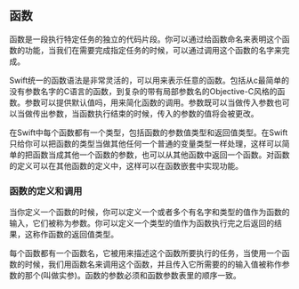 ## 函数

函数是一段执行特定任务的独立的代码片段。你可以通过给函数命名来表明这个函数的功能，当我们在需要完成指定任务的时候，可以通过调用这个函数的名字来完成。

Swift统一的函数语法是非常灵活的，可以用来表示任意的函数。包括从c最简单的没有参数名字的C语言的函数，到复杂的带有局部参数名的Objective-C风格的函数。参数可以提供默认值吗，用来简化函数的调用。参数既可以当做传入参数也可以当做传出参数，当函数执行结束的时候，传入的参数的值将会被更改。

在Swift中每个函数都有一个类型，包括函数的参数值类型和返回值类型。在Swift只给你可以把函数的类型当做其他任何一个普通的变量类型一样处理，这样可以简单的把函数当成其他一个函数的参数，也可以从其他函数中返回一个函数。对函数的定义可以在其他函数的定义中，这样可以在函数嵌套中实现功能。

### 函数的定义和调用

当你定义一个函数的时候，你可以定义一个或者多个有名字和类型的值作为函数的输入，它们被称为参数。你可以定义一个类型的值作为函数执行完之后返回的结果，这称作函数的返回值类型。

每个函数都有一个函数名，它被用来描述这个函数所要执行的任务，当使用一个函数的时候，我们用函数名来调用这个函数，并且传入它所需要的的输入值被称作参数的那个(叫做实参)。函数的参数必须和函数参数表里的顺序一致。



